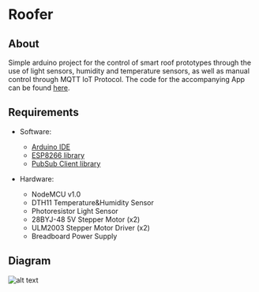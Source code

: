 # Roofer

## About

Simple arduino project for the control of smart roof prototypes through the use of light sensors, humidity and temperature sensors, as well as manual control through MQTT IoT Protocol. The code for the accompanying App can be found [here](https://github.com/SOA4ID/auto_roof-react_native).


## Requirements

- Software:
	- [Arduino IDE](https://www.arduino.cc/en/main/software)
	- [ESP8266 library](https://github.com/esp8266/Arduino)
	- [PubSub Client library](https://github.com/knolleary/pubsubclient)
 
- Hardware:
	- NodeMCU v1.0
	- DTH11 Temperature&Humidity Sensor
	- Photoresistor Light Sensor
	- 28BYJ-48 5V Stepper Motor (x2)
	- ULM2003 Stepper Motor Driver (x2)
	- Breadboard Power Supply
 
## Diagram

![alt text](https://i.imgur.com/kvtZcwz.png)


